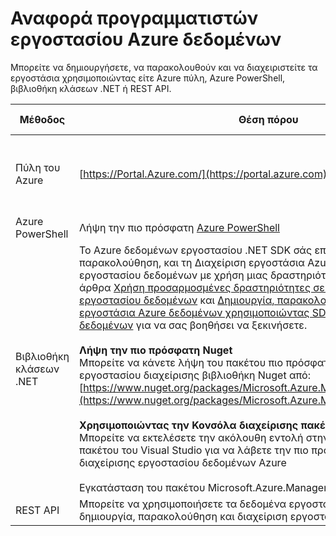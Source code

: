 <properties 
    pageTitle="Αναφορά προγραμματιστών εργοστασίου Azure δεδομένων" 
    description="Μάθετε περισσότερα σχετικά με διαφορετικούς τρόπους για να δημιουργήσετε, παρακολούθηση και διαχείριση εργοστάσια Azure δεδομένων"
    services="data-factory" 
    documentationCenter="" 
    authors="spelluru" 
    manager="jhubbard" 
    editor="monicar"/>

<tags 
    ms.service="data-factory" 
    ms.workload="data-services" 
    ms.tgt_pltfrm="na" 
    ms.devlang="na" 
    ms.topic="article" 
    ms.date="09/06/2016" 
    ms.author="spelluru"/>

# <a name="azure-data-factory-developer-reference"></a>Αναφορά προγραμματιστών εργοστασίου Azure δεδομένων

Μπορείτε να δημιουργήσετε, να παρακολουθούν και να διαχειριστείτε τα εργοστάσια χρησιμοποιώντας είτε Azure πύλη, Azure PowerShell, βιβλιοθήκη κλάσεων .NET ή REST API.

Μέθοδος | Θέση πόρου | Αναφορές για προγραμματιστές
---------------------------------------------------- | ------------------------------ | -----------
Πύλη του Azure  | [https://Portal.Azure.com/](https://portal.azure.com) | [Γρήγορα αποτελέσματα με το Azure εργοστασίου δεδομένων (Azure πύλη)](data-factory-build-your-first-pipeline-using-editor.md)
Azure PowerShell | Λήψη την πιο πρόσφατη [Azure PowerShell](http://go.microsoft.com/?linkid=9811175&clcid=0x409) | [Αναφορές για τα cmdlet](https://msdn.microsoft.com/library/dn820234.aspx) 
Βιβλιοθήκη κλάσεων .NET | Το Azure δεδομένων εργοστασίου .NET SDK σάς επιτρέπει να δημιουργήσετε, παρακολούθηση, και τη Διαχείριση εργοστάσια Azure δεδομένων και επέκταση εργοστασίου δεδομένων με χρήση μιας δραστηριότητας .NET. Ανατρέξτε στα άρθρα [Χρήση προσαρμοσμένες δραστηριότητες σε μια διαδικασία Azure εργοστασίου δεδομένων](data-factory-use-custom-activities.md) και [Δημιουργία, παρακολούθηση, και διαχείριση εργοστάσια Azure δεδομένων χρησιμοποιώντας SDK .NET εργοστασίου δεδομένων](data-factory-create-data-factories-programmatically.md) για να σας βοηθήσει να ξεκινήσετε.<br/><br/><b>Λήψη την πιο πρόσφατη Nuget</b><br/>Μπορείτε να κάνετε λήψη του πακέτου πιο πρόσφατη Azure δεδομένων εργοστασίου διαχείρισης βιβλιοθήκη Nuget από: [https://www.nuget.org/packages/Microsoft.Azure.Management.DataFactories/](https://www.nuget.org/packages/Microsoft.Azure.Management.DataFactories/)<br/><br/>**Χρησιμοποιώντας την Κονσόλα διαχείρισης πακέτου στο Visual Studio**<br/>Μπορείτε να εκτελέσετε την ακόλουθη εντολή στην κονσόλα διαχείρισης πακέτου του Visual Studio για να λάβετε την πιο πρόσφατη βιβλιοθήκης διαχείρισης εργοστασίου δεδομένων Azure<br/><br/>Εγκατάσταση του πακέτου Microsoft.Azure.Management.DataFactories | [Αναφορά SDK .NET](https://msdn.microsoft.com/library/mt415893.aspx)
REST API | Μπορείτε να χρησιμοποιήσετε τα δεδομένα εργοστασίου REST API για δημιουργία, παρακολούθηση και διαχείριση εργοστάσια Azure δεδομένων. | [Αναφορά REST API](https://msdn.microsoft.com/library/dn906738.aspx)


 

